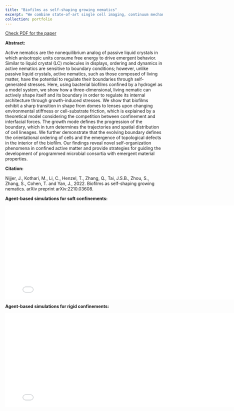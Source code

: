 ```yaml
---
title: "Biofilms as self-shaping growing nematics"
excerpt: "We combine state-of-art single cell imaging, continuum mechanics, and agent-based modeling to systematically investigate the growth dynamics of 3D E. coli biofilms. <br/><img src='/images/biofilm_nature_physics_fig_1.jpg'>"
collection: portfolio
---
```


[Check PDF for the paper](http://lichanghao.github.io/files/Biofilms_as_self-shaping_growing_nematics.pdf)

**Abstract:**

Active nematics are the nonequilibrium analog of passive liquid crystals in which anisotropic units
consume free energy to drive emergent behavior. Similar to liquid crystal (LC) molecules in
displays, ordering and dynamics in active nematics are sensitive to boundary conditions; however,
unlike passive liquid crystals, active nematics, such as those composed of living matter, have the
potential to regulate their boundaries through self-generated stresses. Here, using bacterial
biofilms confined by a hydrogel as a model system, we show how a three-dimensional, living
nematic can actively shape itself and its boundary in order to regulate its internal architecture
through growth-induced stresses. We show that biofilms exhibit a sharp transition in shape from
domes to lenses upon changing environmental stiffness or cell-substrate friction, which is
explained by a theoretical model considering the competition between confinement and interfacial
forces. The growth mode defines the progression of the boundary, which in turn determines the
trajectories and spatial distribution of cell lineages. We further demonstrate that the evolving
boundary defines the orientational ordering of cells and the emergence of topological defects in
the interior of the biofilm. Our findings reveal novel self-organization phenomena in confined
active matter and provide strategies for guiding the development of programmed microbial
consortia with emergent material properties.

**Citation:**

Nijjer, J., Kothari, M., Li, C., Henzel, T., Zhang, Q., Tai, J.S.B., Zhou, S., Zhang, S., Cohen, T. and Yan, J., 2022. Biofilms as self-shaping growing nematics. arXiv preprint arXiv:2210.03608.

**Agent-based simulations for soft confinements:**
<iframe width="800" height="300" src="/files/biofilm_3d_soft.mp4" frameborder="0" allowfullscreen></iframe>

**Agent-based simulations for rigid confinements:**
<iframe width="800" height="300" src="/files/biofilm_3d_rigid.mp4" frameborder="0" allowfullscreen></iframe>
